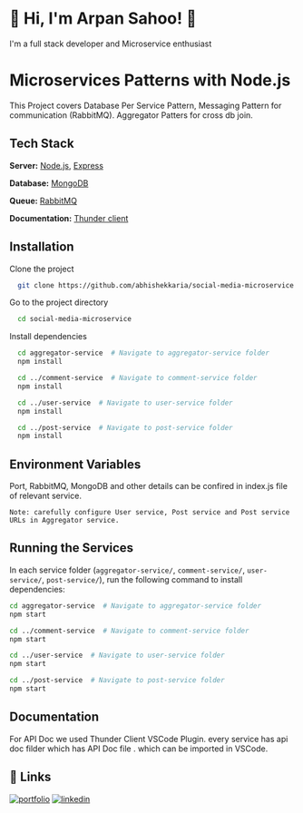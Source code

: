 # 🚀 Hi, I'm Arpan Sahoo! 👋

I'm a full stack developer and Microservice enthusiast

# Microservices Patterns with Node.js

This Project covers Database Per Service Pattern, Messaging Pattern for communication (RabbitMQ). Aggregator Patters for cross db join.

## Tech Stack

**Server:** [Node.js](https://nodejs.org/en/download), [Express](https://expressjs.com/)

**Database:** [MongoDB](https://www.mongodb.com/docs/manual/installation/)

**Queue:** [RabbitMQ](https://www.rabbitmq.com/download.html)

**Documentation:** [Thunder client](https://www.thunderclient.com/)

## Installation

Clone the project

```bash
  git clone https://github.com/abhishekkaria/social-media-microservice
```

Go to the project directory

```bash
  cd social-media-microservice
```

Install dependencies

```bash
  cd aggregator-service  # Navigate to aggregator-service folder
  npm install

  cd ../comment-service  # Navigate to comment-service folder
  npm install

  cd ../user-service  # Navigate to user-service folder
  npm install

  cd ../post-service  # Navigate to post-service folder
  npm install

```

## Environment Variables

Port, RabbitMQ, MongoDB and other details can be confired in index.js file of relevant service.

`Note: carefully configure User service, Post service and Post service URLs in Aggregator service.`

## Running the Services

In each service folder (`aggregator-service/`, `comment-service/`, `user-service/`, `post-service/`), run the following command to install dependencies:

```bash
cd aggregator-service  # Navigate to aggregator-service folder
npm start

cd ../comment-service  # Navigate to comment-service folder
npm start

cd ../user-service  # Navigate to user-service folder
npm start

cd ../post-service  # Navigate to post-service folder
npm start
```

## Documentation

For API Doc we used Thunder Client VSCode Plugin. every service has api doc filder which has API Doc file . which can be imported in VSCode.

## 🔗 Links

[![portfolio](https://img.shields.io/badge/my_portfolio-000?style=for-the-badge&logo=ko-fi&logoColor=white)](https://katherineoelsner.com/)
[![linkedin](https://img.shields.io/badge/linkedin-0A66C2?style=for-the-badge&logo=linkedin&logoColor=white)]()
